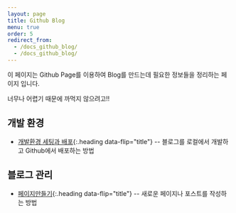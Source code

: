 ```yaml
---
layout: page
title: Github Blog
menu: true
order: 5
redirect_from:
  - /docs_github_blog/
  - /docs_github_blog/  
---
```


이 페이지는 Github Page를 이용하여 Blog를 만드는데 필요한 정보들을 정리하는 페이지 입니다.

너무나 어렵기 때문에 까먹지 않으려고!!

## 개발 환경
* [개발환경 세팅과 배포]{:.heading data-flip="title"} -- 블로그를 로컬에서 개발하고 Github에서 배포하는 방법  


## 블로그 관리 

* [페이지만들기]{:.heading data-flip="title"} -- 새로운 페이지나 포스트를 작성하는 방법 


[페이지만들기]: create_page
[개발환경 세팅과 배포]: dev


